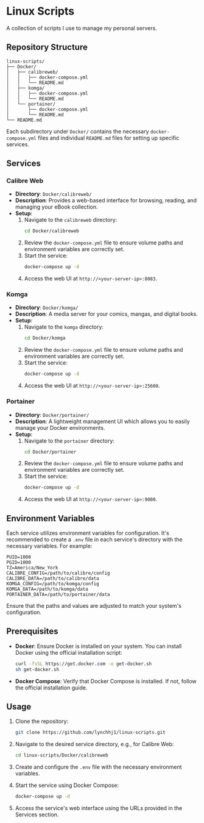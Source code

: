 # Linux Scripts

A collection of scripts I use to manage my personal servers.

## Repository Structure

```plaintext
linux-scripts/
├── Docker/
│   ├── calibreweb/
│   │   ├── docker-compose.yml
│   │   └── README.md
│   ├── komga/
│   │   ├── docker-compose.yml
│   │   └── README.md
│   └── portainer/
│       ├── docker-compose.yml
│       └── README.md
└── README.md
```

Each subdirectory under `Docker/` contains the necessary `docker-compose.yml` files and individual `README.md` files for setting up specific services.

## Services

### Calibre Web
- **Directory**: `Docker/calibreweb/`
- **Description**: Provides a web-based interface for browsing, reading, and managing your eBook collection.
- **Setup**:
  1. Navigate to the `calibreweb` directory:
     ```bash
     cd Docker/calibreweb
     ```
  2. Review the `docker-compose.yml` file to ensure volume paths and environment variables are correctly set.
  3. Start the service:
     ```bash
     docker-compose up -d
     ```
  4. Access the web UI at `http://<your-server-ip>:8083`.

### Komga
- **Directory**: `Docker/komga/`
- **Description**: A media server for your comics, mangas, and digital books.
- **Setup**:
  1. Navigate to the `komga` directory:
     ```bash
     cd Docker/komga
     ```
  2. Review the `docker-compose.yml` file to ensure volume paths and environment variables are correctly set.
  3. Start the service:
     ```bash
     docker-compose up -d
     ```
  4. Access the web UI at `http://<your-server-ip>:25600`.

### Portainer
- **Directory**: `Docker/portainer/`
- **Description**: A lightweight management UI which allows you to easily manage your Docker environments.
- **Setup**:
  1. Navigate to the `portainer` directory:
     ```bash
     cd Docker/portainer
     ```
  2. Review the `docker-compose.yml` file to ensure volume paths and environment variables are correctly set.
  3. Start the service:
     ```bash
     docker-compose up -d
     ```
  4. Access the web UI at `http://<your-server-ip>:9000`.

## Environment Variables

Each service utilizes environment variables for configuration. It's recommended to create a `.env` file in each service's directory with the necessary variables. For example:

```env
PUID=1000
PGID=1000
TZ=America/New_York
CALIBRE_CONFIG=/path/to/calibre/config
CALIBRE_DATA=/path/to/calibre/data
KOMGA_CONFIG=/path/to/komga/config
KOMGA_DATA=/path/to/komga/data
PORTAINER_DATA=/path/to/portainer/data
```

Ensure that the paths and values are adjusted to match your system's configuration.

## Prerequisites

- **Docker**: Ensure Docker is installed on your system. You can install Docker using the official installation script:

  ```bash
  curl -fsSL https://get.docker.com -o get-docker.sh
  sh get-docker.sh
  ```

- **Docker Compose**: Verify that Docker Compose is installed. If not, follow the official installation guide.

## Usage

1. Clone the repository:

   ```bash
   git clone https://github.com/lynchhj1/linux-scripts.git
   ```

2. Navigate to the desired service directory, e.g., for Calibre Web:

   ```bash
   cd linux-scripts/Docker/calibreweb
   ```

3. Create and configure the `.env` file with the necessary environment variables.

4. Start the service using Docker Compose:

   ```bash
   docker-compose up -d
   ```

5. Access the service's web interface using the URLs provided in the Services section.
